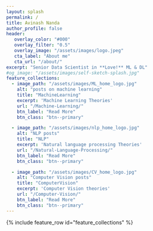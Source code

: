 ```yaml
---
layout: splash
permalink: /
title: Avinash Nanda
author_profile: false
header:
   overlay_color: "#000"
   overlay_filter: "0.5"
   overlay_image: "/assets/images/logo.jpeg"
   cta_label: "About me"
   cta_url: "/about/"
excerpt: "Senior Data Scientist in **Love!** ML & DL"
#og_image: "/assets/images/self-sketch-splash.jpg"
feature_collections:
  - image_path: "/assets/images/ML_home_logo.jpg"
    alt: "posts on machine learning"
    title: "MachineLearning"
    excerpt: 'Machine Learning Theories'
    url: "/Machine-Learning/"
    btn_label: "Read More"
    btn_class: "btn--primary"

  - image_path: "/assets/images/nlp_home_logo.jpg"
    alt: "NLP posts"
    title: "NLP"
    excerpt: 'Natural language processing Theories'
    url: "/Natural-Language-Processing/"
    btn_label: "Read More"
    btn_class: "btn--primary"

  - image_path: "/assets/images/CV_home_logo.jpg"
    alt: "Computer Vision posts"
    title: "ComputerVision"
    excerpt: 'Computer Vision theories'
    url: "/Computer-Vision/"
    btn_label: "Read More"
    btn_class: "btn--primary"
---
```


{% include feature_row id="feature_collections" %}

